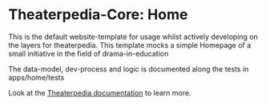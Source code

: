 # Theaterpedia-Core: Home

This is the default website-template for usage whilst actively developing on the layers for theaterpedia.
This template mocks a simple Homepage of a small initiative in the field of drama-in-education

The data-model, dev-process and logic is documented along the tests in apps/home/tests

Look at the [Theaterpedia documentation](https://docs.theaterpedia.org/) to learn more.
